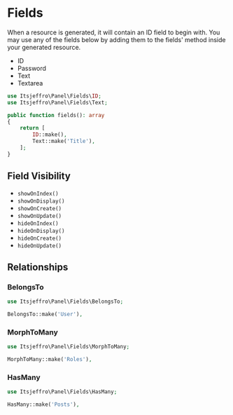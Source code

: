 # Fields

When a resource is generated, it will contain an ID field to begin with. You may use any of the fields below by adding them
to the fields' method inside your generated resource.

- ID
- Password
- Text
- Textarea

```php
use Itsjeffro\Panel\Fields\ID;
use Itsjeffro\Panel\Fields\Text;

public function fields(): array
{
    return [
        ID::make(),
        Text::make('Title'),
    ];
}
```

## Field Visibility

- `showOnIndex()`
- `showOnDisplay()`
- `showOnCreate()`
- `showOnUpdate()`
- `hideOnIndex()`
- `hideOnDisplay()`
- `hideOnCreate()`
- `hideOnUpdate()`

## Relationships

### BelongsTo

```php
use Itsjeffro\Panel\Fields\BelongsTo;

BelongsTo::make('User'),
```

### MorphToMany

```php
use Itsjeffro\Panel\Fields\MorphToMany;

MorphToMany::make('Roles'),
```

### HasMany

```php
use Itsjeffro\Panel\Fields\HasMany;

HasMany::make('Posts'),
```